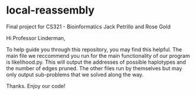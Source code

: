 # local-reassembly
Final project for CS321 - Bioinformatics
Jack Petrillo and Rose Gold

Hi Professor Linderman,

To help guide you through this repository, you may find this helpful.
The main file we reccommend you run for the main functionality of our program is likelihood.py.
This will output the addresses of possible haplotypes and the number of edges pruned.
The other files run by themselves but may only output sub-problems that we solved along the way.

Thanks. Enjoy our code!
